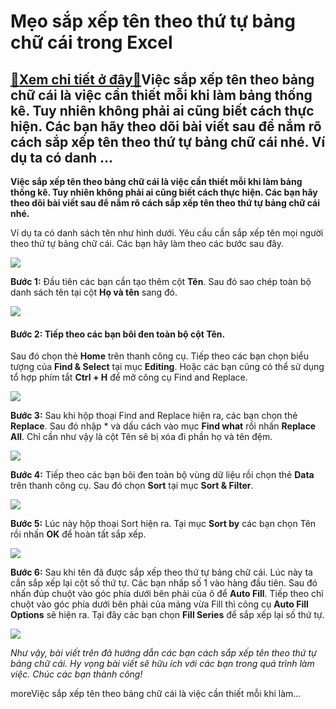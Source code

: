 Mẹo sắp xếp tên theo thứ tự bảng chữ cái trong Excel
====================================================

[:gift:Xem chi tiết ở đây:gift:](https://hddtvn.com/meo-sap-xep-ten-theo-thu-tu-bang-chu-cai-trong-excel/)Việc sắp xếp tên theo bảng chữ cái là việc cần thiết mỗi khi làm bảng thống kê. Tuy nhiên không phải ai cũng biết cách thực hiện. Các bạn hãy theo dõi bài viết sau để nắm rõ cách sắp xếp tên theo thứ tự bảng chữ cái nhé. Ví dụ ta có danh …
-----------------------------------------------------------------------------------------------------------------------------------------------------------------------------------------------------------------------------------------------

**Việc sắp xếp tên theo bảng chữ cái là việc cần thiết mỗi khi làm bảng thống kê. Tuy nhiên không phải ai cũng biết cách thực hiện. Các bạn hãy theo dõi bài viết sau để nắm rõ cách sắp xếp tên theo thứ tự bảng chữ cái nhé.**


Ví dụ ta có danh sách tên như hình dưới. Yêu cầu cần sắp xếp tên mọi người theo thứ tự bảng chữ cái. Các bạn hãy làm theo các bước sau đây.


![](https://hddtvn.com/wp-content/uploads/2021/01/dWcQ3nq.png)


**Bước 1:** Đầu tiên các bạn cần tạo thêm cột **Tên**. Sau đó sao chép toàn bộ danh sách tên tại cột **Họ và tên** sang đó.


![](https://hddtvn.com/wp-content/uploads/2021/01/ZcnbLA2.png)


#### **Bước 2:** Tiếp theo các bạn bôi đen toàn bộ cột Tên.


Sau đó chọn thẻ **Home** trên thanh công cụ. Tiếp theo các bạn chọn biểu tượng của **Find & Select** tại mục **Editing**. Hoặc các bạn cũng có thể sử dụng tổ hợp phím tắt **Ctrl + H** để mở công cụ Find and Replace.


![](https://hddtvn.com/wp-content/uploads/2021/01/sSZTHCt.png)


**Bước 3:** Sau khi hộp thoại Find and Replace hiện ra, các bạn chọn thẻ **Replace**. Sau đó nhập * và dấu cách vào mục **Find what** rồi nhấn **Replace All**. Chỉ cần như vậy là cột Tên sẽ bị xóa đi phần họ và tên đệm.


![](https://hddtvn.com/wp-content/uploads/2021/01/B4iZCGe.png)


**Bước 4:** Tiếp theo các bạn bôi đen toàn bộ vùng dữ liệu rồi chọn thẻ **Data** trên thanh công cụ. Sau đó chọn **Sort** tại mục **Sort & Filter**.


![](https://hddtvn.com/wp-content/uploads/2021/01/WWdB1u2.png)


**Bước 5:** Lúc này hộp thoại Sort hiện ra. Tại mục **Sort by** các bạn chọn Tên rồi nhấn **OK** để hoàn tất sắp xếp.


![](https://hddtvn.com/wp-content/uploads/2021/01/SwWoVaI.png)


**Bước 6:** Sau khi tên đã được sắp xếp theo thứ tự bảng chữ cái. Lúc này ta cần sắp xếp lại cột số thứ tự. Các bạn nhấp số 1 vào hàng đầu tiên. Sau đó nhấn đúp chuột vào góc phía dưới bên phải của ô để **Auto Fill**. Tiếp theo chỉ chuột vào góc phía dưới bên phải của mảng vừa Fill thì công cụ **Auto Fill Options** sẽ hiện ra. Tại đây các bạn chọn **Fill Series** để sắp xếp lại số thứ tự.


![](https://hddtvn.com/wp-content/uploads/2021/01/zI8SmOe.png)


*Như vậy, bài viết trên đã hướng dẫn các bạn cách sắp xếp tên theo thứ tự bảng chữ cái. Hy vọng bài viết sẽ hữu ích với các bạn trong quá trình làm việc. Chúc các bạn thành công!*


moreViệc sắp xếp tên theo bảng chữ cái là việc cần thiết mỗi khi làm…

